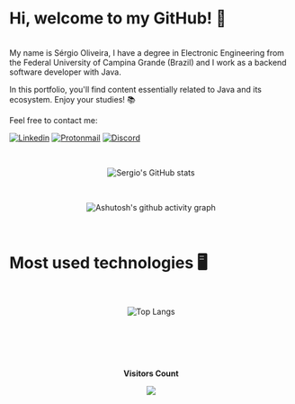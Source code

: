 # Hi, welcome to my GitHub!  👋
<br /> <!-- Adicione uma tag <br> para criar uma quebra de linha -->
My name is Sérgio Oliveira, I have a degree in Electronic Engineering from the Federal University of Campina Grande (Brazil) and I work as a backend software developer with Java.

In this portfolio, you'll find content essentially related to Java and its ecosystem. Enjoy your studies! 📚

Feel free to contact me:

[![Linkedin](https://img.shields.io/badge/LinkedIn-0077B5?style=for-the-badge&logo=linkedin&logoColor=white)](https://www.linkedin.com/in/sergiordob/)
[![Protonmail](https://img.shields.io/badge/ProtonMail-8B89CC?style=for-the-badge&logo=protonmail&logoColor=white)](mailto:sergiordob@protonmail.com)
[![Discord](https://img.shields.io/badge/Discord-7289DA?style=for-the-badge&logo=discord&logoColor=white)]([sergiordob@protonmail.com](https://discord.com/users/8052))

<br /> <!-- Adicione uma tag <br> para criar uma quebra de linha -->

<div align="center">
  <img src="https://github-readme-stats.vercel.app/api?username=sergiordob&show_icons=true&theme=dark" alt="Sergio's GitHub stats" />
</div>

<br /> <!-- Adicione uma tag <br> para criar uma quebra de linha -->

<div align="center">
  <img src="https://github-readme-activity-graph.vercel.app/graph?username=sergiordob&bg_color=0d1117&color=fafffd&line=1bcc7c&point=1bcc7c&area=false&hide_border=false" alt="Ashutosh's github activity graph" />
</div>

<!--
![Sergios's GitHub stats](https://github-readme-stats.vercel.app/api?username=sergiordob&show_icons=true&theme=dark)
[![Ashutosh's github activity graph](https://github-readme-activity-graph.vercel.app/graph?username=sergiordob&bg_color=0d1117&color=fafffd&line=1bcc7c&point=1bcc7c&area=false&hide_border=false)](https://github.com/ashutosh00710/github-readme-activity-graph)
-->

<br /> <!-- Adicione uma tag <br> para criar uma quebra de linha -->

# Most used technologies 🖥️
<br /> <!-- Adicione uma tag <br> para criar uma quebra de linha -->
<div align="center">
  <img src="https://github-readme-stats.vercel.app/api/top-langs/?username=sergiordob&theme=dark" alt="Top Langs" />
</div>

<!--![Top Langs](https://github-readme-stats.vercel.app/api/top-langs/?username=sergiordob&theme=dark)-->
<br /> <!-- Adicione uma tag <br> para criar uma quebra de linha -->
<br /> <!-- Adicione uma tag <br> para criar uma quebra de linha -->

<div align="center">
<br><p align="centre"><b>Visitors Count</b></p>  
<p align="center"><img align="center" src="https://profile-counter.glitch.me/{sergiordob}/count.svg" /></p> 
<br></div>




